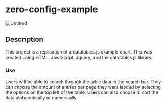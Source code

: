 # zero-config-example

![Untitled](https://user-images.githubusercontent.com/104804156/229895582-7332d8a5-dbc7-4d48-a4ae-5dd457914c5f.png)

## Description
This project is a replication of a datatables.js example chart. 
This was created using HTML, JavaScript, Jquery, and the datatables.js library.

### Use
Users will be able to search through the table data in the search bar. They can choose the amount of entries per page they want laoded by selecting the options on the top left of the table. Users can also choose to sort the data alphabetically or numerically.

